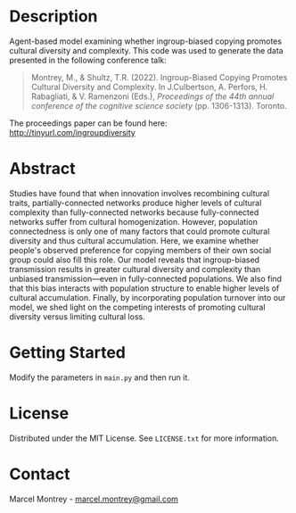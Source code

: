 # Description
Agent-based model examining whether ingroup-biased copying promotes cultural diversity and complexity. This code was used to generate the data presented in the following conference talk:
> Montrey, M., & Shultz, T.R. (2022). Ingroup-Biased Copying Promotes Cultural Diversity and Complexity. In J.Culbertson, A. Perfors, H. Rabagliati, & V. Ramenzoni (Eds.), *Proceedings of the 44th annual conference of the cognitive science society* (pp. 1306-1313). Toronto.

The proceedings paper can be found here: http://tinyurl.com/ingroupdiversity

# Abstract
Studies have found that when innovation involves recombining cultural traits, partially-connected networks produce higher levels of cultural complexity than fully-connected networks because fully-connected networks suffer from cultural homogenization. However, population connectedness is only one of many factors that could promote cultural diversity and thus cultural accumulation. Here, we examine whether people's observed preference for copying members of their own social group could also fill this role. Our model reveals that ingroup-biased transmission results in greater cultural diversity and complexity than unbiased transmission&mdash;even in fully-connected populations. We also find that this bias interacts with population structure to enable higher levels of cultural accumulation. Finally, by incorporating population turnover into our model, we shed light on the competing interests of promoting cultural diversity versus limiting cultural loss.

# Getting Started
Modify the parameters in `main.py` and then run it.

# License
Distributed under the MIT License. See `LICENSE.txt` for more information.

# Contact
Marcel Montrey - marcel.montrey@gmail.com
